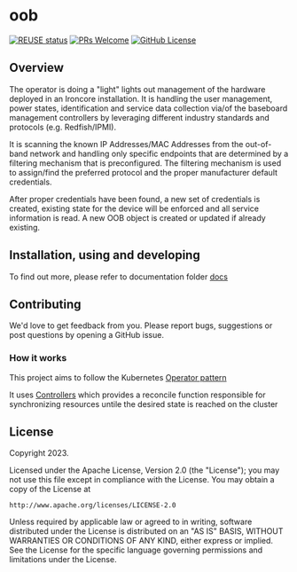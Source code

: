# oob
[![REUSE status](https://api.reuse.software/badge/github.com/ironcore-dev/oob)](https://api.reuse.software/info/github.com/ironcore-dev/oob)
[![PRs Welcome](https://img.shields.io/badge/PRs-welcome-brightgreen.svg?style=flat-square)](http://makeapullrequest.com) 
[![GitHub License](https://img.shields.io/static/v1?label=License&message=Apache-2.0&color=blue&style=flat-square)](LICENSE)

## Overview
The operator is doing a "light" lights out management of the hardware deployed in an Ironcore installation.
It is handling the user management, power states, identification and service data collection via/of the 
baseboard management controllers by leveraging different industry standards and protocols (e.g. Redfish/IPMI).   

It is scanning the known IP Addresses/MAC Addresses from the out-of-band network and handling only specific
endpoints that are determined by a filtering mechanism that is preconfigured. The filtering mechanism is used 
to assign/find the preferred protocol and the proper manufacturer default credentials.

After proper credentials have been found, a new set of credentials is created, existing state for the device will be
enforced and all service information is read. A new OOB object is created or updated if already existing.

## Installation, using and developing 
To find out more, please refer to documentation folder [docs](/docs)

## Contributing

We'd love to get feedback from you. Please report bugs, suggestions or post questions by opening a GitHub issue.

### How it works
This project aims to follow the Kubernetes [Operator pattern](https://kubernetes.io/docs/concepts/extend-kubernetes/operator/)

It uses [Controllers](https://kubernetes.io/docs/concepts/architecture/controller/) 
which provides a reconcile function responsible for synchronizing resources untile the desired state is reached on the cluster 

## License

Copyright 2023.

Licensed under the Apache License, Version 2.0 (the "License");
you may not use this file except in compliance with the License.
You may obtain a copy of the License at

    http://www.apache.org/licenses/LICENSE-2.0

Unless required by applicable law or agreed to in writing, software
distributed under the License is distributed on an "AS IS" BASIS,
WITHOUT WARRANTIES OR CONDITIONS OF ANY KIND, either express or implied.
See the License for the specific language governing permissions and
limitations under the License.
